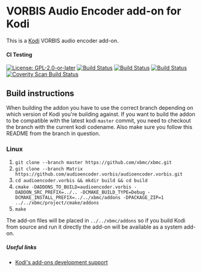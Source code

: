 # VORBIS Audio Encoder add-on for Kodi

This is a [Kodi](https://kodi.tv) VORBIS audio encoder add-on.

#### CI Testing
[![License: GPL-2.0-or-later](https://img.shields.io/badge/License-GPL%20v2+-blue.svg)](LICENSE.md)
[![Build Status](https://travis-ci.com/xbmc/audioencoder.vorbis.svg?branch=Matrix)](https://travis-ci.com/xbmc/audioencoder.vorbis/branches)
[![Build Status](https://dev.azure.com/teamkodi/binary-addons/_apis/build/status/xbmc.audioencoder.vorbis?branchName=Matrix)](https://dev.azure.com/teamkodi/binary-addons/_build/latest?definitionId=23&branchName=Matrix)
[![Build Status](https://jenkins.kodi.tv/view/Addons/job/xbmc/job/audioencoder.vorbis/job/Matrix/badge/icon)](https://jenkins.kodi.tv/blue/organizations/jenkins/xbmc%2Faudioencoder.vorbis/branches/)
[![Coverity Scan Build Status](https://scan.coverity.com/projects/5120/badge.svg)](https://scan.coverity.com/projects/5120)
<!--- [![Build Status](https://ci.appveyor.com/api/projects/status/github/xbmc/audioencoder.vorbis?branch=Matrix&svg=true)](https://ci.appveyor.com/project/xbmc/audioencoder-vorbis?branch=Matrix) -->

## Build instructions

When building the addon you have to use the correct branch depending on which version of Kodi you're building against.
If you want to build the addon to be compatible with the latest kodi `master` commit, you need to checkout the branch with the current kodi codename.
Also make sure you follow this README from the branch in question.

### Linux

1. `git clone --branch master https://github.com/xbmc/xbmc.git`
2. `git clone --branch Matrix https://github.com/audioencoder.vorbis/audioencoder.vorbis.git`
3. `cd audioencoder.vorbis && mkdir build && cd build`
4. `cmake -DADDONS_TO_BUILD=audioencoder.vorbis -DADDON_SRC_PREFIX=../.. -DCMAKE_BUILD_TYPE=Debug -DCMAKE_INSTALL_PREFIX=../../xbmc/addons -DPACKAGE_ZIP=1 ../../xbmc/project/cmake/addons`
5. `make`

The add-on files will be placed in `../../xbmc/addons` so if you build Kodi from source and run it directly 
the add-on will be available as a system add-on.

##### Useful links

* [Kodi's add-ons development support](https://forum.kodi.tv/forumdisplay.php?fid=26)
